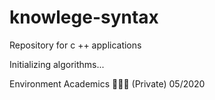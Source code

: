 # knowlege-syntax
Repository for c ++ applications

Initializing algorithms...

Environment Academics 👨🏽‍💻
(Private)
05/2020
